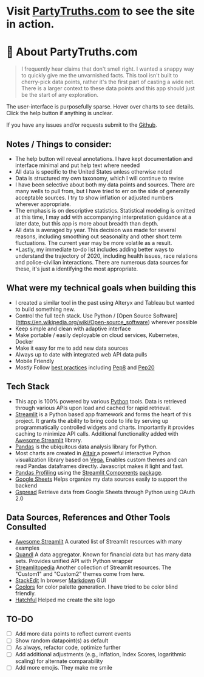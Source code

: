 # Visit [PartyTruths.com](partytruths.com) to see the site in action.

# 📣 About PartyTruths.com
> I frequently hear claims that don't smell right. I wanted a snappy way to quickly give me the unvarnished facts. This tool isn't built to cherry-pick data points, rather it's the first part of casting a wide net.  There is a larger context to these data points and this app should just be the start of any exploration.

The user-interface is purposefully sparse. Hover over charts to see details. Click the help button if anything is unclear.

If you have any issues and/or requests submit to the [Github](https://github.com/bigjoedata/partytruths/issues).


## Notes / Things to consider:
 - The help button will reveal annotations. I have kept documentation and interface minimal and put help text where needed
 - All data is specific to the United States unless otherwise noted
 - Data is structured my own taxonomy, which I will continue to revise
 - I have been selective about both my data points and sources. There are many wells to pull from, but I have tried to err on the side of generally acceptable sources. I try to show inflation or adjusted numbers wherever appropriate.
 - The emphasis is on descriptive statistics. Statistical modeling is omitted at this time, I may add with accompanying interpretation guidance at a later date, but this app is more about breadth than depth.
 - All data is averaged by year. This decision was made for several reasons, including smoothing out seasonality and other short term fluctuations. The current year may be more volatile as a result.
 - *Lastly, my immediate to-do list includes adding better ways to understand the trajectory of 2020, including health issues, race relations and police-civilian interactions. There are numerous data sources for these, it's just a identifying the most appropriate.
  
## What were my technical goals when building this
- I created a similar tool in the past using Alteryx and Tableau but wanted to build something new.
- Control the full tech stack. Use Python / [Open Source Software] (https://en.wikipedia.org/wiki/Open-source_software) wherever possible
- Keep simple and clean with adaptive interface
- Make portable / easily deployable on cloud services, Kubernetes, Docker
- Make it easy for me to add new data sources
- Always up to date with integrated web API data pulls
- Mobile Friendly
- *Mostly* Follow [best practices](https://journals.plos.org/plosbiology/article?id=10.1371/journal.pbio.1001745) including [Pep8](https://www.python.org/dev/peps/pep-0008/) and [Pep20](https://www.python.org/dev/peps/pep-0020/)

## Tech Stack
- This app is 100% powered by various [Python](https://www.python.org/) tools. Data is retrieved through various APIs upon load and cached for rapid retrieval.
- [Streamlit](https://streamlit.io/) is a Python based app framework and forms the heart of this project. It grants the ability to bring code to life by serving up programmatically controlled widgets and charts. Importantly it provides caching to minimize API calls. Additional functionality added with [Awesome Streamlit](https://github.com/MarcSkovMadsen/awesome-streamlit) library.
- [Pandas](https://pandas.pydata.org/) is the ubiquitous data analysis library for Python.
- Most charts are created in [Altair,](https://altair-viz.github.io/index.html)a powerful interactive Python visualization library based on [Vega.](https://vega.github.io/vega/) Enables custom themes and can read Pandas dataframes directly. Javascript makes it light and fast.
- [Pandas Profiling](https://github.com/pandas-profiling/pandas-profiling) using the [Streamlit Components](https://docs.streamlit.io/en/stable/streamlit_components.html) [package](https://github.com/Ghasel/streamlit-pandas-profiling/).
- [Google Sheets](https://www.google.com/sheets/about/) Helps organize my data sources easily to support the backend
- [Gspread](https://github.com/burnash/gspread) Retrieve data from Google Sheets through Python using OAuth 2.0

## Data Sources, References and Other Tools Consulted
- [Awesome Streamlit](https://github.com/MarcSkovMadsen/awesome-streamlit) A curated list of Streamlit resources with many examples
- [Quandl](https://www.quandl.com/) A data aggregator. Known for financial data but has many data sets. Provides unified API with Python wrapper
- [Streamlitopedia](https://pmbaumgartner.github.io/streamlitopedia/) Another collection of Streamlit resources. The "Custom1" and "Custom2" themes come from here.
- [StackEdit](https://stackedit.io/) In browser [Markdown](https://en.wikipedia.org/wiki/Markdown) GUI
- [Coolors](https://coolors.co/) for color palette generation. I have tried to be color blind friendly.
- [Hatchful](https://hatchful.shopify.com/) Helped me create the site logo

## TO-DO

 - [ ]   Add more data points to reflect current events
 - [ ]   Show random datapoint(s) as default
 - [ ]   As always, refactor code, optimize further 
 - [ ]   Add additional adjustments (e.g., inflation, Index Scores, logarithmic scaling) for alternate comparability
 - [ ]   Add more emojis. They make me smile
